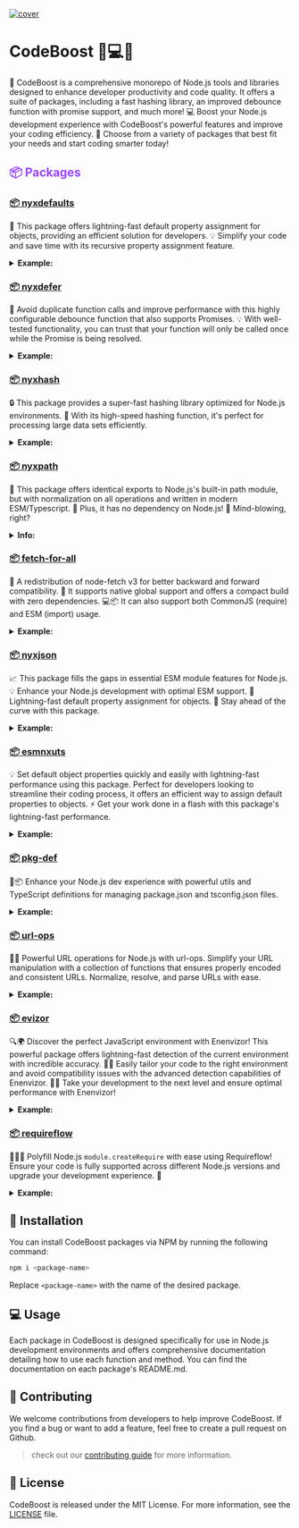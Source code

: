 [![cover][cover-src]][cover-href]
# CodeBoost 🚀💻💪

🚀 CodeBoost is a comprehensive monorepo of Node.js tools and libraries designed to enhance developer productivity and code quality. It offers a suite of packages, including a fast hashing library, an improved debounce function with promise support, and much more! 💻 Boost your Node.js development experience with CodeBoost's powerful features and improve your coding efficiency. 🧰 Choose from a variety of packages that best fit your needs and start coding smarter today!

<h2 style="color:#9945FF;">📦 Packages</h2>

### [📦 nyxdefaults](https://github.com/nyxblabs/CodeBoost/tree/main/packages/nyxdefaults)

🔧 This package offers lightning-fast default property assignment for objects, providing an efficient solution for developers. 💡 Simplify your code and save time with its recursive property assignment feature.
<details>
<summary><strong>Example:</strong></summary>

Filter some items from defaults (array) and add 20 to the count default value.

```ts
import { nyxdefaultsArrayFn } from 'nyxdefaults';

nyxdefaultsArrayFn({
  ignore: val => val.filter(i => i !== 'dist'),
  count: () => 20
}, {
  ignore: [
    'node_modules',
    'dist'
  ],
  count: 10
});
 /*
 {
    ignore: ['node_modules'],
    count: 30
  }
  */
```
<br>
Learn more in the <a href="https://github.com/nyxblabs/CodeBoost/blob/main/packages/nyxdefaults/README.md">README</a> file.
</details>

### [📦 nyxdefer](https://github.com/nyxblabs/CodeBoost/tree/main/packages/nyxdefer)

🔄 Avoid duplicate function calls and improve performance with this highly configurable debounce function that also supports Promises. 💡 With well-tested functionality, you can trust that your function will only be called once while the Promise is being resolved.
<details>
<summary><strong>Example:</strong></summary>

When calling `nyxdefered`, it will wait at least for `25ms` as configured before actually calling our function. This helps to avoid multiple calls.

To avoid initial wait, we can set `leading: true` option. It will cause function to be immediately called if there is no other call:

```js
const nyxdeferred = debounce(async () => {
   // Some heavy stuff
}, 25, { leading: true })
```
<br>
Learn more in the <a href="https://github.com/nyxblabs/CodeBoost/blob/main/packages/nyxdefer/README.md">README</a> file.
</details>

### [📦 nyxhash](https://github.com/nyxblabs/CodeBoost/tree/main/packages/nyxhash)

🔒 This package provides a super-fast hashing library optimized for Node.js environments. 💨 With its high-speed hashing function, it's perfect for processing large data sets efficiently.
<details>
<summary><strong>Example:</strong></summary>
Converts object value into a string hash using `objectHash` and then applies `sha256` with Base64 encoding (trimmed by length of 10).

Usage:

```ts
import { hash } from 'nyxhash'

// "dZbtA7f0lK"
console.log(hash({ foo: 'bar' }))
```
<br>
Learn more in the <a href="https://github.com/nyxblabs/CodeBoost/blob/main/packages/nyxhash/README.md">README</a> file.
</details>

### [📦 nyxpath](https://github.com/nyxblabs/CodeBoost/tree/main/packages/nyxpath)

🔗 This package offers identical exports to Node.js's built-in path module, but with normalization on all operations and written in modern ESM/Typescript. 🌟 Plus, it has no dependency on Node.js! 🤯 Mind-blowing, right?
<details>
<summary><strong>Info:</strong></summary>
Have you ever wondered why the path separators for Windows and macOS, Linux, and other Posix operating systems are different? It turns out that for 🕰️ historical reasons, Windows chose to use backslashes `\` for separating paths instead of the slash `/` used by other operating systems. Nowadays, [Windows](https://docs.microsoft.com/en-us/windows/win32/fileio/naming-a-file?redirectedfrom=MSDN) supports both slashes and backslashes for paths, but this can lead to inconsistent code behavior. When running on a Windows operating system, Node.js's built-in [path module](https://nodejs.org/api/path.html) assumes that Windows-style paths are being used, which makes for inconsistent code behavior between Windows and POSIX.

👉 This is where nyxpath comes in! It provides **identical exports** to Node.js's built-in path module, but with normalization on **all operations** and written in modern **ESM/Typescript**. Plus, it has **no dependency on Node.js**! 🤯
<br>
Learn more in the <a href="https://github.com/nyxblabs/CodeBoost/blob/main/packages/nyxpath/README.md">README</a> file.
</details>

### [📦 fetch-for-all](https://github.com/nyxblabs/CodeBoost/tree/main/packages/fetch-for-all)

🔄 A redistribution of node-fetch v3 for better backward and forward compatibility. 🔋 It supports native global support and offers a compact build with zero dependencies. 💻📦 It can also support both CommonJS (require) and ESM (import) usage.
<details>
<summary><strong>Example:</strong></summary>
More named exports:

```ts
// ESM
import { fetch, Blob, FormData, Headers, Request, Response, AbortController } from 'fetch-for-all'

// CommonJS
const { fetch, Blob, FormData, Headers, Request, Response, AbortController } = require('fetch-for-all')
```
<br>
Learn more in the <a href="https://github.com/nyxblabs/CodeBoost/blob/main/packages/fetch-for-all/README.md">README</a> file.
</details>

### [📦 nyxjson](https://github.com/nyxblabs/CodeBoost/tree/main/packages/nyxjson)

📈 This package fills the gaps in essential ESM module features for Node.js. 💡 Enhance your Node.js development with optimal ESM support. 🔌 Lightning-fast default property assignment for objects. 🚀 Stay ahead of the curve with this package.
<details>
<summary><strong>Example:</strong></summary>
More named exports:

```ts
**Fast fallback to input if is not string:**

```ts
// Uncaught SyntaxError: Unexpected token u in JSON at position 0
JSON.parse()

// undefined
nyxjson()
```
<br>
Learn more in the <a href="https://github.com/nyxblabs/CodeBoost/blob/main/packages/nyxjson/README.md">README</a> file.
</details>

### [📦 esmnxuts](https://github.com/nyxblabs/CodeBoost/tree/main/packages/esmnxuts)

💡 Set default object properties quickly and easily with lightning-fast performance using this package. Perfect for developers looking to streamline their coding process, it offers an efficient way to assign default properties to objects. ⚡️ Get your work done in a flash with this package's lightning-fast performance.
<details>
<summary><strong>Example:</strong></summary>

## Resolving ESM modules

Several utilities to make ESM resolution easier:

- Respecting [ECMAScript Resolver algorithm](https://nodejs.org/dist/latest-v14.x/docs/api/esm.html#esm_resolver_algorithm)
- Exposed from Node.js implementation
- Windows paths normalized
- Supporting custom `extensions` and `/index` resolution
- Supporting custom `conditions`
- Support resolving from multiple paths or urls
<br>
Learn more in the <a href="https://github.com/nyxblabs/CodeBoost/blob/main/packages/esmnxuts/README.md">README</a> file.
</details>

### [📦 pkg-def](https://github.com/nyxblabs/CodeBoost/tree/main/packages/pkg-def)

🔧📦 Enhance your Node.js dev experience with powerful utils and TypeScript definitions for managing package.json and tsconfig.json files.
<details>
<summary><strong>Example:</strong></summary>

### `readPackageJSON`

```js
import { readPackageJSON } from 'pkg-def'
const localPackageJson = await readPackageJSON()
// or
const packageJson = await readPackageJSON('/fully/resolved/path/to/folder')
```

### `writePackageJSON`

```js
import { writePackageJSON } from 'pkg-def'

await writePackageJSON('path/to/package.json', pkg)
```
<br>
Learn more in the <a href="https://github.com/nyxblabs/CodeBoost/blob/main/packages/pkg-def/README.md">README</a> file.
</details>

### [📦 url-ops](https://github.com/nyxblabs/CodeBoost/tree/main/packages/url-ops)

🔗🚀 Powerful URL operations for Node.js with url-ops. Simplify your URL manipulation with a collection of functions that ensures properly encoded and consistent URLs. Normalize, resolve, and parse URLs with ease.
<details>
<summary><strong>Example:</strong></summary>

### `normalizeURL`

- Ensures URL is properly encoded
- Ensures pathname starts with slash
- Preserves protocol/host if provided

```ts
normalizeURL('test?query=123 123#hash, test')
// test?query=123%20123#hash,%20test

normalizeURL('http://localhost:3000')
// http://localhost:3000/
```

### `joinURL`

```ts
joinURL('a', '/b', '/c')
// a/b/c
```
<br>
Learn more in the <a href="https://github.com/nyxblabs/CodeBoost/blob/main/packages/url-ops/README.md">README</a> file.
</details>

### [📦 evizor](https://github.com/nyxblabs/CodeBoost/tree/main/packages/envizor)

🔍🌍 Discover the perfect JavaScript environment with Enenvizor! This powerful package offers lightning-fast detection of the current environment with incredible accuracy. 🕵️‍♂️ Easily tailor your code to the right environment and avoid compatibility issues with the advanced detection capabilities of Enenvizor. 💪🏼 Take your development to the next level and ensure optimal performance with Enenvizor!
<details>
<summary><strong>Example:</strong></summary>

## Usage

```ts
// ESM
import { isWindows } from 'envizor'

// CommonJS
const { isCI } = require('envizor')
```

Available exports:

- `hasTTY`
- `hasWindow`
- `isCI`
- `isDebug`
- `isDevelopment`
- `isLinux`
- `isMacOS`
- `isMinimal`
- `isProduction`
- `isTest`
- `isWindows`
- `platform`
- `provider`
<br>
Learn more in the <a href="https://github.com/nyxblabs/CodeBoost/blob/main/packages/envizor/README.md">README</a> file.
</details>

### [📦 requireflow](https://github.com/nyxblabs/CodeBoost/tree/main/packages/requireflow)

🔌👨‍💻 Polyfill Node.js `module.createRequire` with ease using Requireflow! Ensure your code is fully supported across different Node.js versions and upgrade your development experience. 🚀
<details>
<summary><strong>Example:</strong></summary>

## Usage

```ts
function createRequire(filename: string | URL): NodeRequire
```

```ts
const createRequire = require('requireflow')

const myRequire = createRequire('path/to/test.js')
const myModule = myRequire('./test-sibling-module')
```

<br>
Learn more in the <a href="https://github.com/nyxblabs/CodeBoost/blob/main/packages/requireflow/README.md">README</a> file.
</details>

## 🚀 Installation

You can install CodeBoost packages via NPM by running the following command:

```bash
npm i <package-name>
```

Replace `<package-name>` with the name of the desired package.

## 💻 Usage

Each package in CodeBoost is designed specifically for use in Node.js development environments and offers comprehensive documentation detailing how to use each function and method. You can find the documentation on each package's README.md.

## 🤝 Contributing

We welcome contributions from developers to help improve CodeBoost. If you find a bug or want to add a feature, feel free to create a pull request on Github.
> check out our [contributing guide](https://github.com/nyxb/contribute) for more information.

## 📄 License

CodeBoost is released under the MIT License. For more information, see the [LICENSE](./LICENSE) file.

<!-- Covers -->
[cover-src]: https://raw.githubusercontent.com/nyxblabs/utilities/main/.github/assets/cover-github-codeboost.png
[cover-href]: https://💻nyxb.ws
